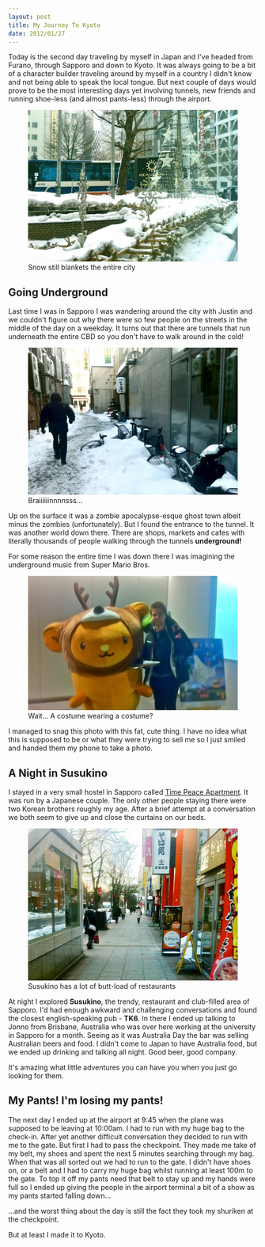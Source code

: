 ```yaml
---
layout: post
title: My Journey To Kyoto
date: 2012/01/27
---
```


Today is the second day traveling by myself in Japan and I've headed from Furano, through Sapporo and down to Kyoto. It was always going to be a bit of a character builder traveling around by myself in a country I didn't know and not being able to speak the local tongue. But next couple of days would prove to be the most interesting days yet involving tunnels, new friends and running shoe-less (and almost pants-less) through the airport.

<figure>
<img src="/images/2012/01/sapporo-1.jpg" alt="Sapporo" />
<figcaption>Snow still blankets the entire city</figcaption>
</figure>

## Going Underground

Last time I was in Sapporo I was wandering around the city with Justin and we couldn't figure out why there were so few people on the streets in the middle of the day on a weekday. It turns out that there are tunnels that run underneath the entire CBD so you don't have to walk around in the cold!

<figure>
<a href="http://anthy.me/DiGM" alt="View Larger Version"><img src="/images/2012/01/brains.jpg" alt="Sapporo" /></a>
<figcaption>Braiiiiiinnnnsss...</figcaption>
</figure>

Up on the surface it was a zombie apocalypse-esque ghost town albeit minus the zombies (unfortunately). But I found the entrance to the tunnel. It was another world down there. There are shops, markets and cafes with literally thousands of people walking through the tunnels **underground!**

For some reason the entire time I was down there I was imagining the underground music from Super Mario Bros.

<figure>
<img src="/images/2012/01/underground-mole.jpg" alt="Some mascot I found in the tunnels" />
<figcaption>Wait... A costume wearing a costume?</figcaption>
</figure>

I managed to snag this photo with this fat, cute thing. I have no idea what this is supposed to be or what they were trying to sell me so I just smiled and handed them my phone to take a photo.

## A Night in Susukino

I stayed in a very small hostel in Sapporo called [Time Peace Apartment](http://tpa.spirallife.jp/english/index.html). It was run by a Japanese couple. The only other people staying there were two Korean brothers roughly my age. After a brief attempt at a  conversation we both seem to give up and close the curtains on our beds.

<figure>
<img src="/images/2012/01/sapporo-2.jpg" alt="Susukino" />
<figcaption>Susukino has a lot of butt-load of restaurants</figcaption>
</figure>

At night I explored **Susukino**, the trendy, restaurant and club-filled area of Sapporo. I'd had enough awkward and challenging conversations and found the closest english-speaking pub - **TK6**. In there I ended up talking to Jonno from Brisbane, Australia who was over here working at the university in Sapporo for a month. Seeing as it was Australia Day the bar was selling Australian beers and food. I didn't come to Japan to have Australia food, but we ended up drinking and talking all night. Good beer, good company.

It's amazing what little adventures you can have you when you just go looking for them.

## My Pants! I'm losing my pants!

The next day I ended up at the airport at 9:45 when the plane was supposed to be leaving at 10:00am. I had to run with my huge bag to the check-in. After yet another difficult conversation they decided to run with me to the gate. But first I had to pass the checkpoint. They made me take of my belt, my shoes and spent the next 5 minutes searching through my bag. When that was all sorted out we had to run to the gate. I didn't have shoes on, or a belt and I had to carry my huge bag whilst running at least 100m to the gate. To top it off my pants need that belt to stay up and my hands were full so I ended up giving the people in the airport terminal a bit of a show as my pants started falling down...

...and the worst thing about the day is still the fact they took my shuriken at the checkpoint.

But at least I made it to Kyoto.



